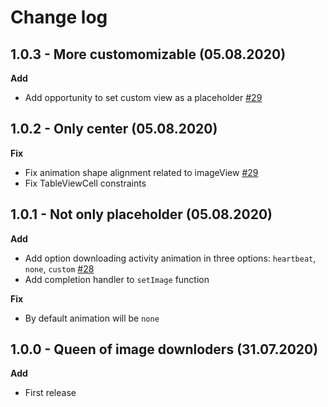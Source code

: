 # Change log

## 1.0.3 - More customomizable (05.08.2020)

**Add**
- Add opportunity to set custom view as a placeholder  [#29](https://github.com/kyzya90/VborisnekoMentoship/pull/30)


## 1.0.2 - Only center (05.08.2020)

**Fix**
- Fix animation shape alignment related to imageView [#29](https://github.com/kyzya90/VborisnekoMentoship/pull/29)
- Fix TableViewCell constraints 

## 1.0.1 - Not only placeholder (05.08.2020)

**Add** 
- Add option downloading activity animation in three options: `heartbeat`,  `none`,  `custom` [#28](https://github.com/kyzya90/VborisnekoMentoship/pull/28)
- Add completion handler to `setImage` function

**Fix**
- By default animation will be `none` 

## 1.0.0 - Queen of image downloders (31.07.2020)

**Add** 

- First release


